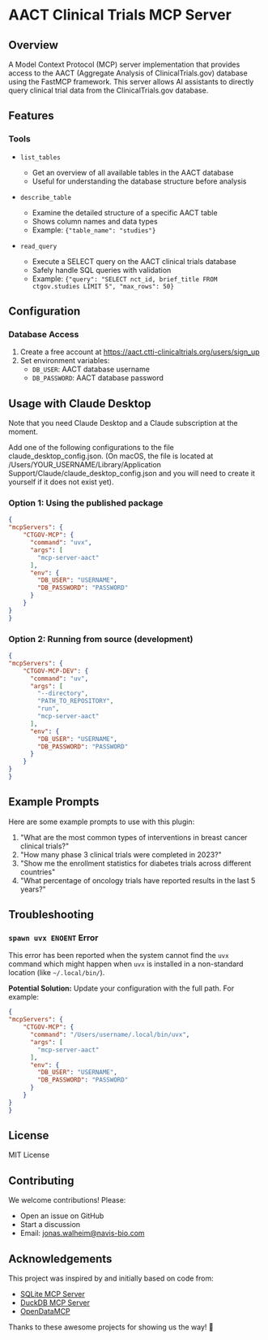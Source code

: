 # AACT Clinical Trials MCP Server

## Overview
A Model Context Protocol (MCP) server implementation that provides access to the AACT (Aggregate Analysis of ClinicalTrials.gov) database using the FastMCP framework. This server allows AI assistants to directly query clinical trial data from the ClinicalTrials.gov database.

## Features

### Tools

- `list_tables`
   - Get an overview of all available tables in the AACT database
   - Useful for understanding the database structure before analysis

- `describe_table`
   - Examine the detailed structure of a specific AACT table
   - Shows column names and data types
   - Example: `{"table_name": "studies"}`

- `read_query`
   - Execute a SELECT query on the AACT clinical trials database
   - Safely handle SQL queries with validation
   - Example: `{"query": "SELECT nct_id, brief_title FROM ctgov.studies LIMIT 5", "max_rows": 50}`

## Configuration

### Database Access
1. Create a free account at https://aact.ctti-clinicaltrials.org/users/sign_up
2. Set environment variables:
   - `DB_USER`: AACT database username
   - `DB_PASSWORD`: AACT database password

## Usage with Claude Desktop

Note that you need Claude Desktop and a Claude subscription at the moment. 

Add one of the following configurations to the file claude_desktop_config.json. (On macOS, the file is located at /Users/YOUR_USERNAME/Library/Application Support/Claude/claude_desktop_config.json and you will need to create it yourself if it does not exist yet).

### Option 1: Using the published package
```json
{
"mcpServers": {
    "CTGOV-MCP": {
      "command": "uvx",
      "args": [
        "mcp-server-aact"
      ],
      "env": {
        "DB_USER": "USERNAME",
        "DB_PASSWORD": "PASSWORD"
      }
    }
}
}
```

### Option 2: Running from source (development)
```json
{
"mcpServers": {
    "CTGOV-MCP-DEV": {
      "command": "uv",
      "args": [
        "--directory",
        "PATH_TO_REPOSITORY",
        "run",
        "mcp-server-aact"
      ],
      "env": {
        "DB_USER": "USERNAME",
        "DB_PASSWORD": "PASSWORD"
      }
    }
}
}
```

## Example Prompts

Here are some example prompts to use with this plugin:

1. "What are the most common types of interventions in breast cancer clinical trials?"
2. "How many phase 3 clinical trials were completed in 2023?"
3. "Show me the enrollment statistics for diabetes trials across different countries"
4. "What percentage of oncology trials have reported results in the last 5 years?"

## Troubleshooting

### `spawn uvx ENOENT` Error

This error has been reported when the system cannot find the `uvx` command which might happen when `uvx` is installed in a non-standard location (like `~/.local/bin/`).

**Potential Solution:** Update your configuration with the full path. For example:

```json
{
"mcpServers": {
    "CTGOV-MCP": {
      "command": "/Users/username/.local/bin/uvx",
      "args": [
        "mcp-server-aact"
      ],
      "env": {
        "DB_USER": "USERNAME",
        "DB_PASSWORD": "PASSWORD"
      }
    }
}
}
```



## License
MIT License

## Contributing
We welcome contributions! Please:
- Open an issue on GitHub
- Start a discussion
- Email: jonas.walheim@navis-bio.com

## Acknowledgements

This project was inspired by and initially based on code from:
- [SQLite MCP Server](https://github.com/modelcontextprotocol/servers/tree/main/src/sqlite)
- [DuckDB MCP Server](https://github.com/ktanaka101/mcp-server-duckdb/tree/main)
- [OpenDataMCP](https://github.com/OpenDataMCP/OpenDataMCP)

Thanks to these awesome projects for showing us the way! 🙌

